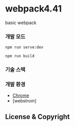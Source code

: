 # webpack4.41

basic webpack

### 개발 모드

```
npm run serve:dev
```

```
npm run build
```

### 기술 스택

### 개발 환경

-   [Chrome](https://www.google.com/intl/ko/chrome/)
-   [webstrom]

## License & Copyright
